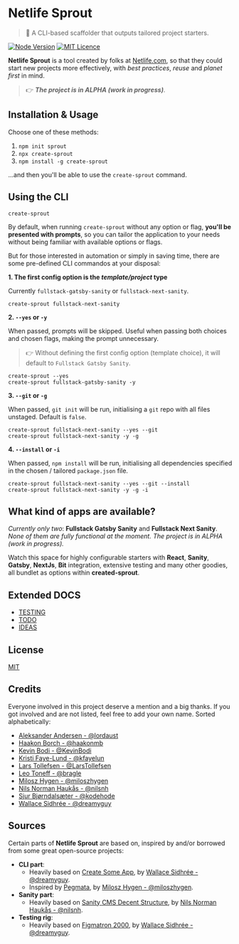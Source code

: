# Netlife Sprout

> 🌱 A CLI-based scaffolder that outputs tailored project starters.

[![Node Version](https://img.shields.io/badge/node-v12.14.0-brightgreen.svg)](https://github.com/nodejs/node/releases/tag/v12.14.0) [![MIT Licence](https://img.shields.io/badge/license-MIT-blue.svg)](https://github.com/netliferesearch/create-sprout/blob/master/LICENSE)

**Netlife Sprout** is a tool created by folks at [Netlife.com][1], so that they could start new projects more effectively, with _best practices_, _reuse_ and _planet first_ in mind.

> 👉 _**The project is in ALPHA (work in progress)**_.

## Installation & Usage

Choose one of these methods:

1. `npm init sprout`
2. `npx create-sprout`
3. `npm install -g create-sprout`

...and then you'll be able to use the `create-sprout` command.

## Using the CLI

    create-sprout

By default, when running `create-sprout` without any option or flag, **you'll be presented with prompts**, so you can tailor the application to your needs without being familiar with available options or flags.

But for those interested in automation or simply in saving time, there are some pre-defined CLI commandos at your disposal:

**1. The first config option is the _template/project_ type**

Currently `fullstack-gatsby-sanity` or `fullstack-next-sanity`.

    create-sprout fullstack-next-sanity

**2. `--yes` or `-y`**

When passed, prompts will be skipped. Useful when passing both choices and chosen flags, making the prompt unnecessary.

> 👉 Without defining the first config option (template choice), it will default to `Fullstack Gatsby Sanity`.

    create-sprout --yes
    create-sprout fullstack-gatsby-sanity -y

**3. `--git` or `-g`**

When passed, `git init` will be run, initialising a `git` repo with all files unstaged. Default is `false`.

    create-sprout fullstack-next-sanity --yes --git
    create-sprout fullstack-next-sanity -y -g

**4. `--install` or `-i`**

When passed, `npm install` will be run, initialising all dependencies specified in the chosen / tailored `package.json` file.

    create-sprout fullstack-next-sanity --yes --git --install
    create-sprout fullstack-next-sanity -y -g -i

## What kind of apps are available?

_Currently only two_: **Fullstack Gatsby Sanity** and **Fullstack Next Sanity**. _None of them are fully functional at the moment. The project is in ALPHA (work in progress)._

Watch this space for highly configurable starters with **React**, **Sanity**, **Gatsby**, **NextJs**, **Bit** integration, extensive testing and many other goodies, all bundlet as options within **created-sprout**.

## Extended DOCS

- [TESTING](docs/TESTING.md)
- [TODO](docs/TODO.md)
- [IDEAS](docs/IDEAS.md)

## License

[MIT](LICENSE)

## Credits

Everyone involved in this project deserve a mention and a big thanks. If you got involved and are not listed, feel free to add your own name. Sorted alphabetically:

- [Aleksander Andersen - @lordaust](https://github.com/lordaust)
- [Haakon Borch - @haakonmb](https://github.com/haakonmb)
- [Kevin Bodi - @KevinBodi](https://github.com/KevinBodi)
- [Kristi Faye-Lund - @kfayelun](https://github.com/kfayelun)
- [Lars Tollefsen - @LarsTollefsen](https://github.com/LarsTollefsen)
- [Leo Toneff - @bragle](https://github.com/bragle)
- [Milosz Hygen - @miloszhygen](https://github.com/miloszhygen)
- [Nils Norman Haukås - @nilsnh](https://github.com/nilsnh)
- [Sjur Bjørndalsæter - @kodehode](https://github.com/kodehode)
- [Wallace Sidhrée - @dreamyguy](https://github.com/dreamyguy)

## Sources

Certain parts of **Netlife Sprout** are based on, inspired by and/or borrowed from some great open-source projects:

- **CLI part**:
  - Heavily based on [Create Some App][2], by [Wallace Sidhrée - @dreamyguy](https://github.com/dreamyguy).
  - Inspired by [Pegmata][3], by [Milosz Hygen - @miloszhygen](https://github.com/miloszhygen).
- **Sanity part**:
  - Heavily based on [Sanity CMS Decent Structure][4], by [Nils Norman Haukås - @nilsnh](https://github.com/nilsnh).
- **Testing rig**:
  - Heavily based on [Figmatron 2000][5], by [Wallace Sidhrée - @dreamyguy](https://github.com/dreamyguy).

[1]: https://netlife.com
[2]: https://github.com/dreamyguy/create-some-app
[3]: https://github.com/miloszhygen/pegmata
[4]: https://github.com/nilsnh/sanity-cms-decent-structure
[5]: https://github.com/dreamyguy/figmatron2000

